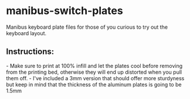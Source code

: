 # manibus-switch-plates
Manibus keyboard plate files for those of you curious to try out the keyboard layout.

<h2>Instructions:</h2>
- Make sure to print at 100% infill and let the plates cool before removing from the printing bed, otherwise they will end up distorted when you pull them off.
- I've included a 3mm version that should offer more sturdyness but keep in mind that the thickness of the aluminum plates is going to be 1.5mm
